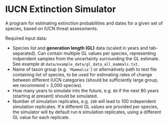 # IUCN Extinction Simulator

A program for estimating extinction probabilities and dates for a given set of species, based on IUCN threat assessments.

Required input data:

- Species list and **generation length (GL)** data (scaled in years and tab-separated). Can contain multiple GL values per species, representing indpendent samples from the uncertainty surrounding the GL estimate. See example at `data/example_data/gl_data_all_mammals.txt`.
- Name of taxon group (e.g. `'Mammalia'`) or alternatively path to text file containing list of species, to be used for estimating rates of change between different IUCN categories (should be sufficiently large group, we recommend > 3,000 species).
- How many years to simulate into the future, e.g. `80` if the next 80 years (starting at present) should be simulated.
- Number of simulation replicates, e.g. `100` will lead to 100 independent simulation replicates. If `N` different  GL values are provided per species, the simulator will by default run `N` simulation replicates, using a different GL value for each replicate.



